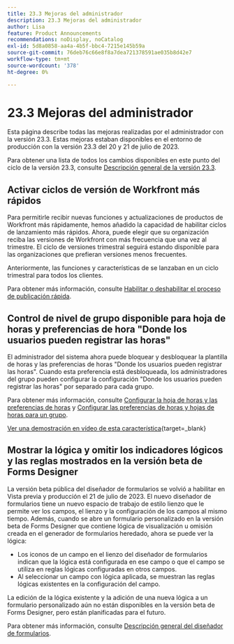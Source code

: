 ```yaml
---
title: 23.3 Mejoras del administrador
description: 23.3 Mejoras del administrador
author: Lisa
feature: Product Announcements
recommendations: noDisplay, noCatalog
exl-id: 5d8a0858-aa4a-4b5f-bbc4-7215e145b59a
source-git-commit: 76deb76c66e8f8a7dea721378591ae035b8d42e7
workflow-type: tm+mt
source-wordcount: '378'
ht-degree: 0%

---
```


# 23.3 Mejoras del administrador

Esta página describe todas las mejoras realizadas por el administrador con la versión 23.3. Estas mejoras estaban disponibles en el entorno de producción con la versión 23.3 del 20 y 21 de julio de 2023.

Para obtener una lista de todos los cambios disponibles en este punto del ciclo de la versión 23.3, consulte [Descripción general de la versión 23.3](/help/quicksilver/product-announcements/product-releases/23.3-release-activity/23-3-release-overview.md).

## Activar ciclos de versión de Workfront más rápidos

Para permitirle recibir nuevas funciones y actualizaciones de productos de Workfront más rápidamente, hemos añadido la capacidad de habilitar ciclos de lanzamiento más rápidos. Ahora, puede elegir que su organización reciba las versiones de Workfront con más frecuencia que una vez al trimestre. El ciclo de versiones trimestral seguirá estando disponible para las organizaciones que prefieran versiones menos frecuentes.

Anteriormente, las funciones y características de se lanzaban en un ciclo trimestral para todos los clientes.

Para obtener más información, consulte [Habilitar o deshabilitar el proceso de publicación rápida](/help/quicksilver/administration-and-setup/set-up-workfront/configure-system-defaults/enable-fast-release-process.md).

## Control de nivel de grupo disponible para hoja de horas y preferencias de hora &quot;Donde los usuarios pueden registrar las horas&quot;

El administrador del sistema ahora puede bloquear y desbloquear la plantilla de horas y las preferencias de horas &quot;Donde los usuarios pueden registrar las horas&quot;. Cuando esta preferencia está desbloqueada, los administradores del grupo pueden configurar la configuración &quot;Donde los usuarios pueden registrar las horas&quot; por separado para cada grupo.

Para obtener más información, consulte [Configurar la hoja de horas y las preferencias de horas](/help/quicksilver/administration-and-setup/set-up-workfront/configure-timesheets-schedules/timesheet-and-hour-preferences.md) y [Configurar las preferencias de horas y hojas de horas para un grupo](/help/quicksilver/administration-and-setup/manage-groups/create-and-manage-groups/configure-timesheet-hour-preferences-group.md).

[Ver una demostración en vídeo de esta característica](https://video.tv.adobe.com/v/3419111/){target=_blank}

## Mostrar la lógica y omitir los indicadores lógicos y las reglas mostrados en la versión beta de Forms Designer

La versión beta pública del diseñador de formularios se volvió a habilitar en Vista previa y producción el 21 de julio de 2023. El nuevo diseñador de formularios tiene un nuevo espacio de trabajo de estilo lienzo que le permite ver los campos, el lienzo y la configuración de los campos al mismo tiempo.
Además, cuando se abre un formulario personalizado en la versión beta de Forms Designer que contiene lógica de visualización u omisión creada en el generador de formularios heredado, ahora se puede ver la lógica:

* Los iconos de un campo en el lienzo del diseñador de formularios indican que la lógica está configurada en ese campo o que el campo se utiliza en reglas lógicas configuradas en otros campos.
* Al seleccionar un campo con lógica aplicada, se muestran las reglas lógicas existentes en la configuración del campo.

La edición de la lógica existente y la adición de una nueva lógica a un formulario personalizado aún no están disponibles en la versión beta de Forms Designer, pero están planificadas para el futuro.

Para obtener más información, consulte [Descripción general del diseñador de formularios](/help/quicksilver/administration-and-setup/customize-workfront/create-manage-custom-forms/form-designer/form-designer-overview.md).
